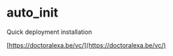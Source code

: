 # auto_init
Quick deployment installation

[https://doctoralexa.be/vc/](https://doctoralexa.be/vc/)

